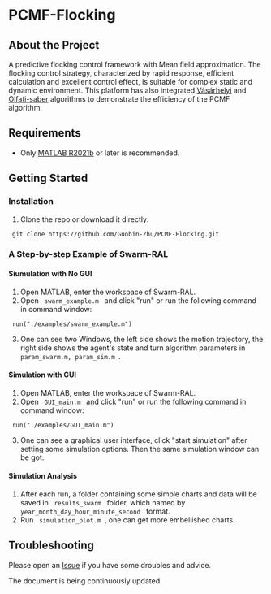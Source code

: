 # PCMF-Flocking
## About the Project

A predictive flocking control framework with Mean field approximation. The flocking control strategy, characterized by rapid response, efficient calculation and excellent control effect, is suitable for complex static and dynamic environment. This platform has also integrated [Vásárhelyi](https://www.science.org/doi/10.1126/scirobotics.aat3536)   and [Olfati-saber](https://ieeexplore.ieee.org/abstract/document/1605401) algorithms to demonstrate the efficiency of the PCMF algorithm.

## Requirements
* Only [MATLAB R2021b](https://www.mathworks.com/support/install-matlab.html?q=&page=1) or later is recommended.

## Getting Started
### Installation

1. Clone the repo or download it directly:
<pre><code> git clone https://github.com/Guobin-Zhu/PCMF-Flocking.git </code></pre>

### A Step-by-step Example of Swarm-RAL
#### Siumulation with No GUI
1. Open MATLAB, enter the workspace of Swarm-RAL.
2. Open <code> swarm_example.m </code> and click "run" or run the following command in command window:
<pre><code> run("./examples/swarm_example.m")</code></pre>
3. One can see two Windows, the left side shows the motion trajectory, the right side shows the agent's state and turn algorithm parameters in <code> param_swarm.m, param_sim.m </code>.

#### Simulation with GUI
1. Open MATLAB, enter the workspace of Swarm-RAL.
2. Open <code> GUI_main.m </code> and click "run" or run the following command in command window:
<pre><code> run("./examples/GUI_main.m")</code></pre>
3. One can see a graphical user interface, click "start simulation" after setting some simulation options. Then the same simulation window can be got.

#### Simulation Analysis
1. After each run, a folder containing some simple charts and data will be saved in <code> results_swarm </code> folder, which named by <code> year_month_day_hour_minute_second </code> format.
2. Run <code> simulation_plot.m </code>, one can get more embellished charts.

## Troubleshooting
Please open an [Issue](https://github.com/Guobin-Zhu/PCMF-Flocking/issues) if you have some droubles and advice.

The document is being continuously updated.
